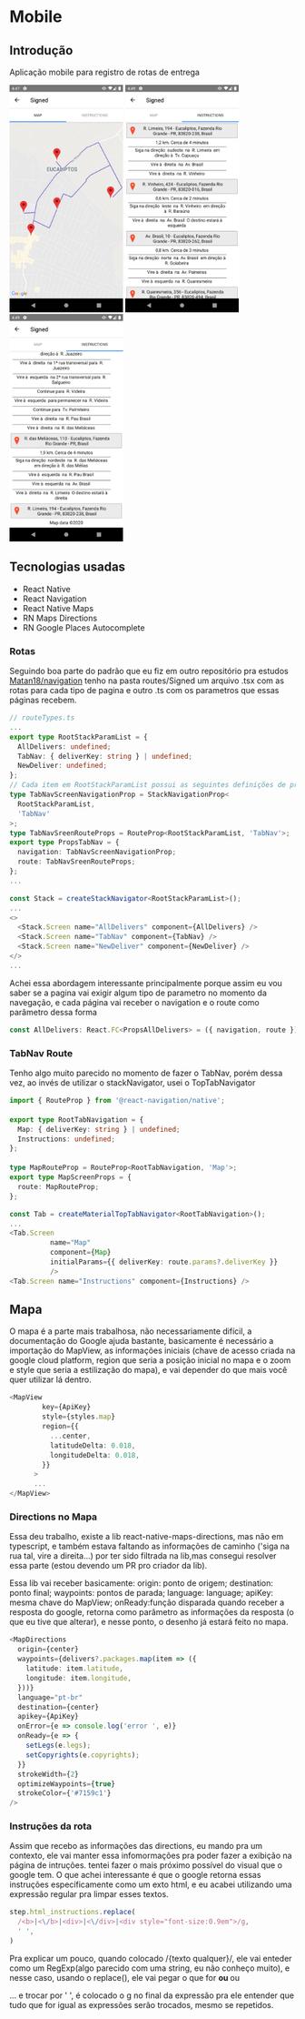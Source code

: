 # Mobile

## Introdução

Aplicação mobile para registro de rotas de entrega

<img src="/mobile/ReadmeAssets/map.png" width="200">
<img src="/mobile/ReadmeAssets/instructions1.png" width="200">  <img src="/mobile/ReadmeAssets/instructions2.png" width="200">



## Tecnologias usadas

* React Native
* React Navigation
* React Native Maps
* RN Maps Directions
* RN Google Places Autocomplete

### Rotas

Seguindo boa parte do padrão que eu fiz em outro repositório pra estudos [Matan18/navigation](https://github.com/Matan18/navigation) tenho na pasta routes/Signed um arquivo .tsx com as rotas para cada tipo de pagina e outro .ts com os parametros que essas páginas recebem.

```typescript
// routeTypes.ts
...
export type RootStackParamList = {
  AllDelivers: undefined;
  TabNav: { deliverKey: string } | undefined;
  NewDeliver: undefined;
};
// Cada item em RootStackParamList possui as seguintes definições de propriedades
type TabNavScreenNavigationProp = StackNavigationProp<
  RootStackParamList,
  'TabNav'
>;
type TabNavSreenRouteProps = RouteProp<RootStackParamList, 'TabNav'>;
export type PropsTabNav = {
  navigation: TabNavScreenNavigationProp;
  route: TabNavSreenRouteProps;
};
...
```

```typescript
const Stack = createStackNavigator<RootStackParamList>();
...
<>
  <Stack.Screen name="AllDelivers" component={AllDelivers} />
  <Stack.Screen name="TabNav" component={TabNav} />
  <Stack.Screen name="NewDeliver" component={NewDeliver} />
</>
...
```

Achei essa abordagem interessante principalmente porque assim eu vou saber se a pagina vai exigir algum tipo de parametro no momento da navegação, e cada página vai receber o navigation e o route como parâmetro dessa forma
```typescript
const AllDelivers: React.FC<PropsAllDelivers> = ({ navigation, route }) => {
```

### TabNav Route

Tenho algo muito parecido no momento de fazer o TabNav, porém dessa vez, ao invés de utilizar o stackNavigator, usei o TopTabNavigator


```typescript
import { RouteProp } from '@react-navigation/native';

export type RootTabNavigation = {
  Map: { deliverKey: string } | undefined;
  Instructions: undefined;
};

type MapRouteProp = RouteProp<RootTabNavigation, 'Map'>;
export type MapScreenProps = {
  route: MapRouteProp;
};
```

```typescript
const Tab = createMaterialTopTabNavigator<RootTabNavigation>();
...
<Tab.Screen
          name="Map"
          component={Map}
          initialParams={{ deliverKey: route.params?.deliverKey }}
          />
<Tab.Screen name="Instructions" component={Instructions} />
```

## Mapa

O mapa é a parte mais trabalhosa, não necessariamente difícil, a documentação do Google ajuda bastante, basicamente é necessário a importação do MapView, as informações iniciais (chave de acesso criada na google cloud platform, region que seria a posição inicial no mapa e o zoom e style que seria a estilização do mapa), e vai depender do que mais você quer utilizar lá dentro.

```typescript
<MapView
        key={ApiKey}
        style={styles.map}
        region={{
          ...center,
          latitudeDelta: 0.018,
          longitudeDelta: 0.018,
        }}
      >
      ...
</MapView>
```

### Directions no Mapa

Essa deu trabalho, existe a lib react-native-maps-directions, mas não em typescript, e também estava faltando as informações de caminho ('siga na rua tal, vire a direita...) por ter sido filtrada na lib,mas consegui resolver essa parte (estou devendo um PR pro criador da lib).

Essa lib vai receber basicamente:
origin: ponto de origem;
destination: ponto final;
waypoints: pontos de parada;
language: language;
apiKey: mesma chave do MapView;
onReady:função disparada quando receber a resposta do google, retorna como parâmetro as informações da resposta (o que eu tive que alterar), e nesse ponto, o desenho já estará feito no mapa.

```typescript
<MapDirections
  origin={center}
  waypoints={delivers?.packages.map(item => ({
    latitude: item.latitude,
    longitude: item.longitude,
  }))}
  language="pt-br"
  destination={center}
  apikey={ApiKey}
  onError={e => console.log('error ', e)}
  onReady={e => {
    setLegs(e.legs);
    setCopyrights(e.copyrights);
  }}
  strokeWidth={2}
  optimizeWaypoints={true}
  strokeColor={'#7159c1'}
/>
```

### Instruções da rota

Assim que recebo as informações das directions, eu mando pra um contexto, ele vai manter essa infomormações pra poder fazer a exibição na página de intruções.
tentei fazer o mais próximo possível do visual que o google tem.
O que achei interessante é que o google retorna essas instruções específicamente como um exto html, e eu acabei utilizando uma expressão regular pra limpar esses textos.

```typescript
step.html_instructions.replace(
  /<b>|<\/b>|<div>|<\/div>|<div style="font-size:0.9em">/g,
  ' ',
)
```
Pra explicar um pouco, quando colocado /{texto qualquer}/, ele vai enteder como um RegExp(algo parecido com uma string, eu não conheço muito), e nesse caso, usando o replace(), ele vai pegar o que for <b> ou </b> ou <div>... e trocar por ' ', é colocado o g no final da expressão pra ele entender que tudo que for igual as expressões serão trocados, mesmo se repetidos.
